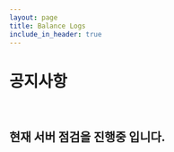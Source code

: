 ```yaml
---
layout: page
title: Balance Logs
include_in_header: true
---
```

# 공지사항

<br>

## 현재 서버 점검을 진행중 입니다.
